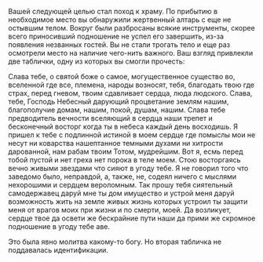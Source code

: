 
Вашей следующей целью стал поход к храму. По прибытию в необходимое место вы обнаружили жертвенный алтарь с еще не остывшим телом. Вокруг были разбросаны всякие инструменты, скорее всего приносивший подношение не успел его завершить, из-за появления незванных гостей. Вы не стали трогать тело и еще раз осмотрели место на наличие чего-нить важного. Ваш взгляд привлекли две таблички, одну из которых вы смогли прочесть:

 Слава тебе, о святой боже о самое, могущественное существо во, вселенной где все, племена, народы возносят, тебя, благодать твою где страх, перед гневом, твоим сдавливает сердца, люда людского. Слава, тебе, Господь Небесный дарующий процветание землям нашим, благополучие домам, нашим, покой, душам, нашим. Слава тебе предводитель вечности вселяющий в сердца наши трепет и бесконечный восторг когда ты в небеса каждый день восходишь. Я пришел к тебе с подлинной истиной в моем сердце где помыслы мои не несут ни коварства нашептанное темными духами ни хитрости дарованной, нам рабам твоим Тотом, мудрейшим. Вот я, есмь перед тобой пустой и нет греха нет порока в теле моем. Стою восторгаясь вечно живыми звездами что сияют в угоду тебе. Я не говорил того что заведомо было, неправдой, а, также, не, содеял ничего с мыслями нехорошими и сердцем вероломным. Так прошу тебя сиятельный самодержавец даруй мне ты дом имущество и устрой меня даруй возможность жить на земле живых жизнь которых устроил ты защити меня от врагов моих при жизни и по смерти, моей. Да возликует, сердце твое да освети же бескрайние пути наши да прими же скромное подношение в угоду тебе аве. 

Это была явно молитва какому-то богу. Но вторая табличка не поддавалась идентификации.
